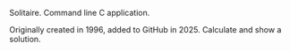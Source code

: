 Solitaire.
Command line C application.

Originally created in 1996, added to GitHub in 2025.
Calculate and show a solution.

